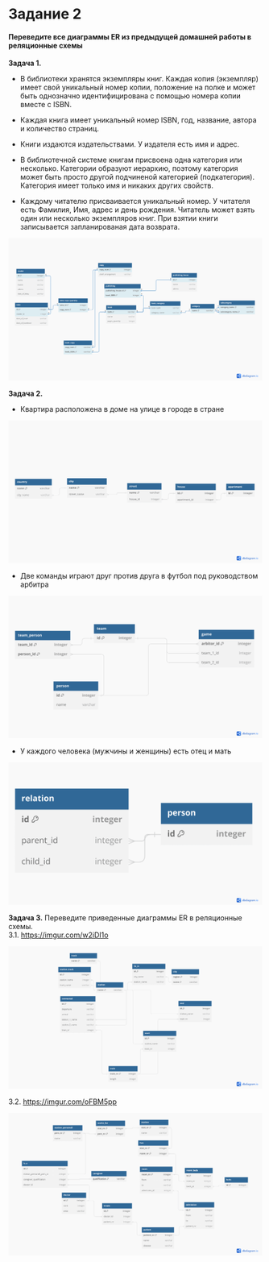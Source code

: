 
# Задание 2 
#### Переведите все диаграммы ER из предыдущей домашней работы в реляционные схемы

**Задача 1.** 

 * В библиотеки хранятся экземпляры книг. Каждая копия (экземпляр) имеет свой уникальный номер копии, положение на полке и может быть однозначно идентифицирована с помощью номера копии вместе с ISBN. 

 * Каждая книга имеет уникальный номер ISBN, год, название, автора и количество страниц. 

 * Книги издаются издательствами. У издателя есть имя и адрес. 

 * В библиотечной системе книгам присвоена одна категория или несколько. Категории образуют иерархию, поэтому категория может быть просто другой подчиненой категорией (подкатегория). Категория имеет только имя и никаких других свойств. 

 * Каждому читателю присваивается уникальный номер. У читателя есть Фамилия, Имя, адрес и день рождения. Читатель может взять один или несколько экземпляров книг. При взятии книги записывается запланированая дата возврата.  


**![](1.png)**

 **Задача 2.** 

  *  Квартира расположена в доме на улице в городе в стране

**![](2.1.png)**


  *  Две команды играют друг против друга в футбол под руководством арбитра
 
 **![](2.2.png)**



  *  У каждого человека (мужчины и женщины) есть отец и мать

**![](2.3.png)**

**Задача 3.**
Переведите приведенные диаграммы ER в реляционные схемы. <br>
3.1. https://imgur.com/w2iDI1o <br>

**![](3.1.png)**

3.2. https://imgur.com/oFBM5pp

**![](3.2.png)**
